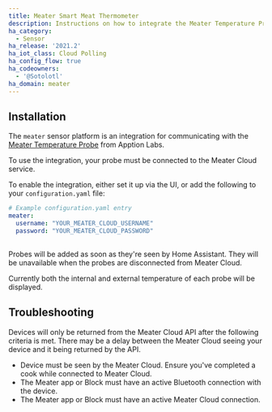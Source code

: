 ```yaml
---
title: Meater Smart Meat Thermometer
description: Instructions on how to integrate the Meater Temperature Probe within Home Assistant.
ha_category:
  - Sensor
ha_release: '2021.2'
ha_iot_class: Cloud Polling
ha_config_flow: true
ha_codeowners:
  - '@Sotolotl'
ha_domain: meater
---
```


## Installation

The `meater` sensor platform is an integration for communicating with the [Meater Temperature Probe](https://meater.com/) from Apption Labs.

To use the integration, your probe must be connected to the Meater Cloud service.

To enable the integration, either set it up via the UI, or add the following to your `configuration.yaml` file:

```yaml
# Example configuration.yaml entry
meater:
  username: "YOUR_MEATER_CLOUD_USERNAME"
  password: "YOUR_MEATER_CLOUD_PASSWORD"
  
```

Probes will be added as soon as they're seen by Home Assistant. They will be unavailable when the probes are disconnected from Meater Cloud.

Currently both the internal and external temperature of each probe will be displayed.

## Troubleshooting

Devices will only be returned from the Meater Cloud API after the following criteria is met. There may be a delay between the Meater Cloud seeing your device and it being returned by the API.

* Device must be seen by the Meater Cloud. Ensure you've completed a cook while connected to Meater Cloud.
* The Meater app or Block must have an active Bluetooth connection with the device.
* The Meater app or Block must have an active Meater Cloud connection.